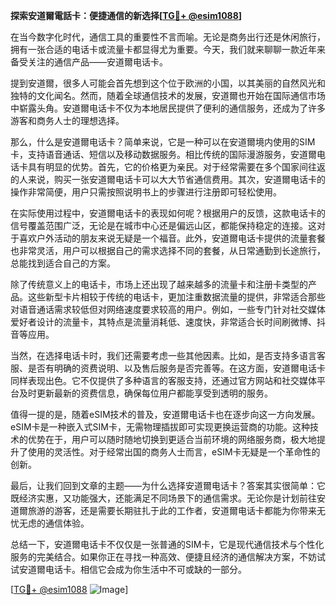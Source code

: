 **探索安道爾電話卡：便捷通信的新选择[[TG💪+ @esim1088](https://t.me/s/esim1088)]**

在当今数字化时代，通信工具的重要性不言而喻。无论是商务出行还是休闲旅行，拥有一张合适的电话卡或流量卡都显得尤为重要。今天，我们就来聊聊一款近年来备受关注的通信产品——安道爾电话卡。

提到安道爾，很多人可能会首先想到这个位于欧洲的小国，以其美丽的自然风光和独特的文化闻名。然而，随着全球通信技术的发展，安道爾也开始在国际通信市场中崭露头角。安道爾电话卡不仅为本地居民提供了便利的通信服务，还成为了许多游客和商务人士的理想选择。

那么，什么是安道爾电话卡？简单来说，它是一种可以在安道爾境内使用的SIM卡，支持语音通话、短信以及移动数据服务。相比传统的国际漫游服务，安道爾电话卡具有明显的优势。首先，它的价格更为亲民。对于经常需要在多个国家间往返的人来说，购买一张安道爾电话卡可以大大节省通信费用。其次，安道爾电话卡的操作非常简便，用户只需按照说明书上的步骤进行注册即可轻松使用。

在实际使用过程中，安道爾电话卡的表现如何呢？根据用户的反馈，这款电话卡的信号覆盖范围广泛，无论是在城市中心还是偏远山区，都能保持稳定的连接。这对于喜欢户外活动的朋友来说无疑是一个福音。此外，安道爾电话卡提供的流量套餐也非常灵活，用户可以根据自己的需求选择不同的套餐，从日常通勤到长途旅行，总能找到适合自己的方案。

除了传统意义上的电话卡，市场上还出现了越来越多的流量卡和注册卡类型的产品。这些新型卡片相较于传统的电话卡，更加注重数据流量的提供，非常适合那些对语音通话需求较低但对网络速度要求较高的用户。例如，一些专门针对社交媒体爱好者设计的流量卡，其特点是流量消耗低、速度快，非常适合长时间刷微博、抖音等应用。

当然，在选择电话卡时，我们还需要考虑一些其他因素。比如，是否支持多语言客服、是否有明确的资费说明、以及售后服务是否完善等。在这方面，安道爾电话卡同样表现出色。它不仅提供了多种语言的客服支持，还通过官方网站和社交媒体平台及时更新最新的资费信息，确保每位用户都能享受到透明的服务。

值得一提的是，随着eSIM技术的普及，安道爾电话卡也在逐步向这一方向发展。eSIM卡是一种嵌入式SIM卡，无需物理插拔即可实现更换运营商的功能。这种技术的优势在于，用户可以随时随地切换到更适合当前环境的网络服务商，极大地提升了使用的灵活性。对于经常出国的商务人士而言，eSIM卡无疑是一个革命性的创新。

最后，让我们回到文章的主题——为什么选择安道爾电话卡？答案其实很简单：它既经济实惠，又功能强大，还能满足不同场景下的通信需求。无论你是计划前往安道爾旅游的游客，还是需要长期驻扎于此的工作者，安道爾电话卡都能为你带来无忧无虑的通信体验。

总结一下，安道爾电话卡不仅仅是一张普通的SIM卡，它是现代通信技术与个性化服务的完美结合。如果你正在寻找一种高效、便捷且经济的通信解决方案，不妨试试安道爾电话卡。相信它会成为你生活中不可或缺的一部分。

[[TG💪+ @esim1088](https://t.me/s/esim1088) ![Image](https://i.postimg.cc/4NQfJmqS/Snipaste-2025-05-13-00-14-12.png)]